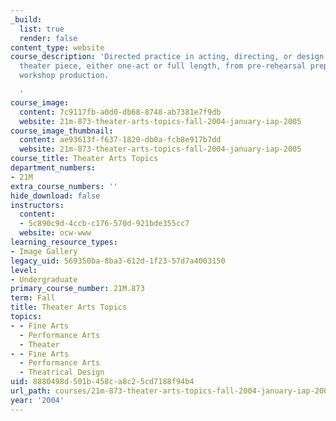 ```yaml
---
_build:
  list: true
  render: false
content_type: website
course_description: 'Directed practice in acting, directing, or design on a sustained
  theater piece, either one-act or full length, from pre-rehearsal preparation to
  workshop production.

  '
course_image:
  content: 7c9117fb-a0d0-db68-8748-ab7381e7f9db
  website: 21m-873-theater-arts-topics-fall-2004-january-iap-2005
course_image_thumbnail:
  content: ae93613f-f637-1820-db0a-fcb8e917b7dd
  website: 21m-873-theater-arts-topics-fall-2004-january-iap-2005
course_title: Theater Arts Topics
department_numbers:
- 21M
extra_course_numbers: ''
hide_download: false
instructors:
  content:
  - 5c890c9d-4ccb-c176-570d-921bde355cc7
  website: ocw-www
learning_resource_types:
- Image Gallery
legacy_uid: 569350ba-8ba3-612d-1f23-57d7a4003150
level:
- Undergraduate
primary_course_number: 21M.873
term: Fall
title: Theater Arts Topics
topics:
- - Fine Arts
  - Performance Arts
  - Theater
- - Fine Arts
  - Performance Arts
  - Theatrical Design
uid: 8880498d-501b-458c-a8c2-5cd7188f94b4
url_path: courses/21m-873-theater-arts-topics-fall-2004-january-iap-2005
year: '2004'
---
```

